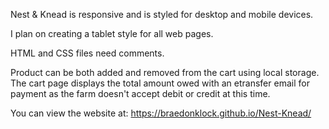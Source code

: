 Nest & Knead is responsive and is styled for desktop and mobile devices.

I plan on creating a tablet style for all web pages.

HTML and CSS files need comments.

Product can be both added and removed from the cart using local storage. The cart page displays the total amount owed with an etransfer email for payment as the farm doesn't accept debit or credit at this time.

You can view the website at: https://braedonklock.github.io/Nest-Knead/

